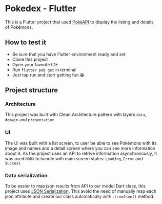 # Pokedex - Flutter

This is a Flutter project that used [PokéAPI](https://pokeapi.co/) to display the listing and details of Pokémons.

## How to test it

- Be sure that you have Flutter environment ready and set
- Clone this project
- Open your favorite IDE
- Run `flutter pub get` in terminal
- Just tap run and start getting fun 😁

## Project structure

### Architecture
This project was built with Clean Architecture pattern with layers `data`, `domain` and `presentation`.

### UI
The UI was built with a list screen, to user be able to see Pokémons with its image and names and a detail screen where you can see more information about it.
As the project uses an API to retrive information asynchronously, it was used `MOBX` to handle with main screen states: `Loading`, `Error` and `Success`

### Data serialization
To be easier to map json results from API to our model Dart class, this project uses [JSON Serialization](https://docs.flutter.dev/data-and-backend/serialization/json). This avoid the need of manually map each json attribute and create our class automatically with `.fromJson()` method.
